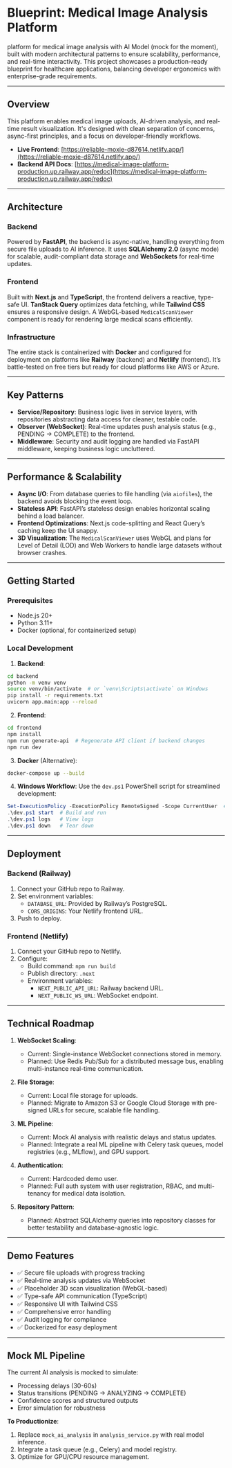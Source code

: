 # Blueprint: Medical Image Analysis Platform

platform for medical image analysis with AI Model (mock for the moment), built with modern architectural patterns to ensure scalability, performance, and real-time interactivity. This project showcases a production-ready blueprint for healthcare applications, balancing developer ergonomics with enterprise-grade requirements.

---

## Overview

This platform enables medical image uploads, AI-driven analysis, and real-time result visualization. It's designed with clean separation of concerns, async-first principles, and a focus on developer-friendly workflows.

- **Live Frontend**: [https://reliable-moxie-d87614.netlify.app/](https://reliable-moxie-d87614.netlify.app/)  
- **Backend API Docs**: [https://medical-image-platform-production.up.railway.app/redoc](https://medical-image-platform-production.up.railway.app/redoc)

---

## Architecture

### Backend
Powered by **FastAPI**, the backend is async-native, handling everything from secure file uploads to AI inference. It uses **SQLAlchemy 2.0** (async mode) for scalable, audit-compliant data storage and **WebSockets** for real-time updates.

### Frontend
Built with **Next.js** and **TypeScript**, the frontend delivers a reactive, type-safe UI. **TanStack Query** optimizes data fetching, while **Tailwind CSS** ensures a responsive design. A WebGL-based `MedicalScanViewer` component is ready for rendering large medical scans efficiently.

### Infrastructure
The entire stack is containerized with **Docker** and configured for deployment on platforms like **Railway** (backend) and **Netlify** (frontend). It’s battle-tested on free tiers but ready for cloud platforms like AWS or Azure.

---

## Key Patterns

- **Service/Repository**: Business logic lives in service layers, with repositories abstracting data access for cleaner, testable code.
- **Observer (WebSocket)**: Real-time updates push analysis status (e.g., PENDING → COMPLETE) to the frontend.
- **Middleware**: Security and audit logging are handled via FastAPI middleware, keeping business logic uncluttered.

---

## Performance & Scalability

- **Async I/O**: From database queries to file handling (via `aiofiles`), the backend avoids blocking the event loop.
- **Stateless API**: FastAPI’s stateless design enables horizontal scaling behind a load balancer.
- **Frontend Optimizations**: Next.js code-splitting and React Query’s caching keep the UI snappy.
- **3D Visualization**: The `MedicalScanViewer` uses WebGL and plans for Level of Detail (LOD) and Web Workers to handle large datasets without browser crashes.

---

## Getting Started

### Prerequisites
- Node.js 20+
- Python 3.11+
- Docker (optional, for containerized setup)

### Local Development

1. **Backend**:
```bash
cd backend
python -m venv venv
source venv/bin/activate  # or `venv\Scripts\activate` on Windows
pip install -r requirements.txt
uvicorn app.main:app --reload
```

2. **Frontend**:
```bash
cd frontend
npm install
npm run generate-api  # Regenerate API client if backend changes
npm run dev
```

3. **Docker** (Alternative):
```bash
docker-compose up --build
```

4. **Windows Workflow**:
Use the `dev.ps1` PowerShell script for streamlined development:
```powershell
Set-ExecutionPolicy -ExecutionPolicy RemoteSigned -Scope CurrentUser  # One-time setup
.\dev.ps1 start  # Build and run
.\dev.ps1 logs   # View logs
.\dev.ps1 down   # Tear down
```

---

## Deployment

### Backend (Railway)
1. Connect your GitHub repo to Railway.
2. Set environment variables:
   - `DATABASE_URL`: Provided by Railway’s PostgreSQL.
   - `CORS_ORIGINS`: Your Netlify frontend URL.
3. Push to deploy.

### Frontend (Netlify)
1. Connect your GitHub repo to Netlify.
2. Configure:
   - Build command: `npm run build`
   - Publish directory: `.next`
   - Environment variables:
     - `NEXT_PUBLIC_API_URL`: Railway backend URL.
     - `NEXT_PUBLIC_WS_URL`: WebSocket endpoint.

---

## Technical Roadmap

1. **WebSocket Scaling**:
   - Current: Single-instance WebSocket connections stored in memory.
   - Planned: Use Redis Pub/Sub for a distributed message bus, enabling multi-instance real-time communication.

2. **File Storage**:
   - Current: Local file storage for uploads.
   - Planned: Migrate to Amazon S3 or Google Cloud Storage with pre-signed URLs for secure, scalable file handling.

3. **ML Pipeline**:
   - Current: Mock AI analysis with realistic delays and status updates.
   - Planned: Integrate a real ML pipeline with Celery task queues, model registries (e.g., MLflow), and GPU support.

4. **Authentication**:
   - Current: Hardcoded demo user.
   - Planned: Full auth system with user registration, RBAC, and multi-tenancy for medical data isolation.

5. **Repository Pattern**:
   - Planned: Abstract SQLAlchemy queries into repository classes for better testability and database-agnostic logic.

---

## Demo Features

- ✅ Secure file uploads with progress tracking
- ✅ Real-time analysis updates via WebSocket
- ✅ Placeholder 3D scan visualization (WebGL-based)
- ✅ Type-safe API communication (TypeScript)
- ✅ Responsive UI with Tailwind CSS
- ✅ Comprehensive error handling
- ✅ Audit logging for compliance
- ✅ Dockerized for easy deployment

---

## Mock ML Pipeline

The current AI analysis is mocked to simulate:
- Processing delays (30-60s)
- Status transitions (PENDING → ANALYZING → COMPLETE)
- Confidence scores and structured outputs
- Error simulation for robustness

**To Productionize**:
1. Replace `mock_ai_analysis` in `analysis_service.py` with real model inference.
2. Integrate a task queue (e.g., Celery) and model registry.
3. Optimize for GPU/CPU resource management.
